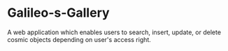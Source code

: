 # Galileo-s-Gallery
A web application which enables users to search, insert, update, or delete cosmic objects depending on user's access right.
